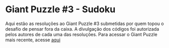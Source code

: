 # Giant Puzzle #3 - Sudoku

Aqui estão as resoluções ao Giant Puzzle #3 submetidas por quem topou o desafio de pensar fora da caixa. A divulgação dos códigos foi autorizada pelos autores de cada uma das resoluções. Para acessar o Giant Puzzle mais recente, acesse [aqui](gscap.com.br/puzzle)
